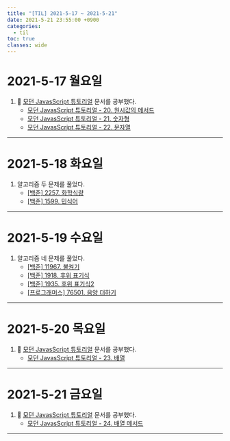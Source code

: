 ```yaml
---
title: "[TIL] 2021-5-17 ~ 2021-5-21"
date: 2021-5-21 23:55:00 +0900
categories:
  - til
toc: true
classes: wide
---
```


# 2021-5-17 월요일

1. 📕 [모던 JavasScript 튜토리얼](https://ko.javascript.info) 문서를 공부했다.
   - [모던 JavasScript 튜토리얼 - 20. 원시값의 메서드](https://ddb8036631.github.io/modernjavascripttutorial/20.-원시값의-메서드)
   - [모던 JavasScript 튜토리얼 - 21. 숫자형](https://ddb8036631.github.io/modernjavascripttutorial/21.-숫자형)
   - [모던 JavasScript 튜토리얼 - 22. 문자열](https://ddb8036631.github.io/modernjavascripttutorial/22.-문자열)

---

# 2021-5-18 화요일

1. 알고리즘 두 문제를 풀었다.
   - [[백준] 2257. 화학식량](https://ddb8036631.github.io/boj/2257_화학식량)
   - [[백준] 1599. 민식어](https://ddb8036631.github.io/boj/1599_민식어)

---

# 2021-5-19 수요일

1. 알고리즘 네 문제를 풀었다.
   - [[백준] 11967. 불켜기](https://ddb8036631.github.io/boj/11967_불켜기)
   - [[백준] 1918. 후위 표기식](https://ddb8036631.github.io/boj/1918_후위-표기식)
   - [[백준] 1935. 후위 표기식2](https://ddb8036631.github.io/boj/1935_후위-표기식2)
   - [[프로그래머스] 76501. 음양 더하기](https://ddb8036631.github.io/programmers/76501_음양-더하기)

---

# 2021-5-20 목요일

1. 📕 [모던 JavasScript 튜토리얼](https://ko.javascript.info) 문서를 공부했다.
   - [모던 JavasScript 튜토리얼 - 23. 배열](https://ddb8036631.github.io/modernjavascripttutorial/23.-배열)

---

# 2021-5-21 금요일

1. 📕 [모던 JavasScript 튜토리얼](https://ko.javascript.info) 문서를 공부했다.
   - [모던 JavasScript 튜토리얼 - 24. 배열 메서드](https://ddb8036631.github.io/modernjavascripttutorial/24.-배열-메서드)

---
